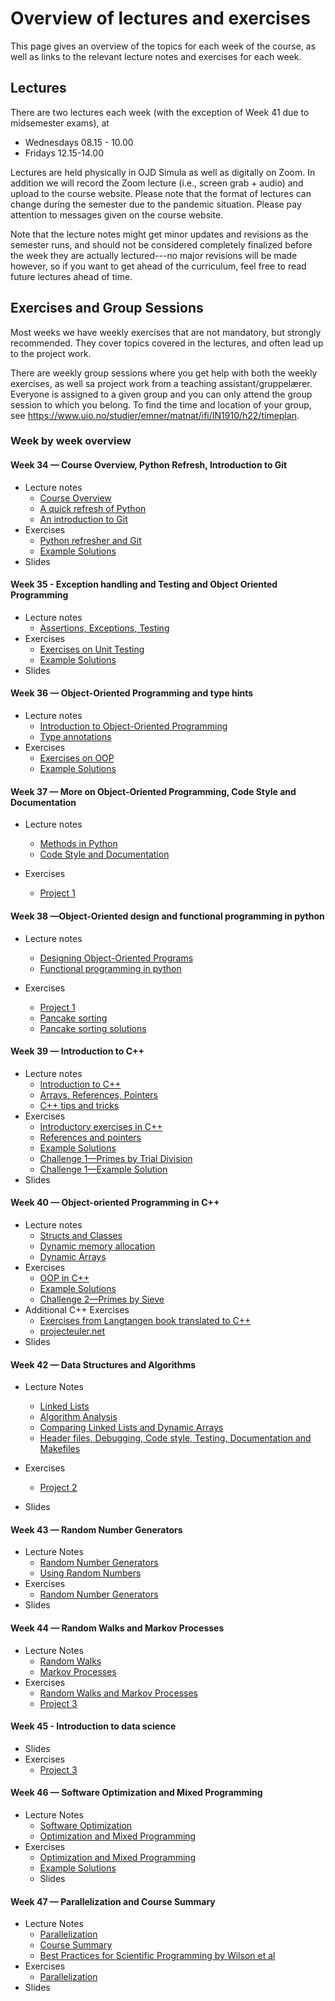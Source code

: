 # Overview of lectures and exercises

This page gives an overview of the topics for each week of the course, as well as links to the relevant lecture notes and exercises for each week.

## Lectures

There are two lectures each week (with the exception of Week 41 due to midsemester exams), at
* Wednesdays 08.15 - 10.00
* Fridays 12.15-14.00

Lectures are held physically in OJD Simula as well as digitally on Zoom. In addition we will record the Zoom lecture (i.e., screen grab + audio) and upload to the course website. Please note that the format of lectures can change during the semester due to the pandemic situation. Please pay attention to messages given on the course website.

Note that the lecture notes might get minor updates and revisions as the semester runs, and should not be considered completely finalized before the week they are actually lectured---no major revisions will be made however, so if you want to get ahead of the curriculum, feel free to read future lectures ahead of time.

## Exercises and Group Sessions

Most weeks we have weekly exercises that are not mandatory, but strongly recommended. They cover topics covered in the lectures, and often lead up to the project work.

There are weekly group sessions where you get help with both the weekly exercises, as well sa project work from a teaching assistant/gruppelærer. Everyone is assigned to a given group and you can only attend the group session to which you belong. To find the time and location of your group, see https://www.uio.no/studier/emner/matnat/ifi/IN1910/h22/timeplan.


### Week by week overview

#### Week 34 — Course Overview, Python Refresh, Introduction to Git

* Lecture notes
    * [Course Overview](overview.md)
    * [A quick refresh of Python](../lectures/python/python_intro.ipynb)
    * [An introduction to Git](../lectures/git/version_control_with_git.md)
* Exercises
    * [Python refresher and Git](../exercises/week1/E1_python_refresh_and_git.ipynb)
    * [Example Solutions](../exercises/week1/E1_solutions.ipynb)
* Slides

#### Week 35 - Exception handling and Testing and Object Oriented Programming

* Lecture notes
  * [Assertions, Exceptions, Testing](../lectures/python_development/writing_functioning_code.md)
* Exercises
  * [Exercises on Unit Testing](../exercises/week3/E3_testing_and_docstrings.md)
  * [Example Solutions](../exercises/week3/E3_solutions.ipynb)
* Slides

#### Week 36 — Object-Oriented Programming and type hints

* Lecture notes
    * [Introduction to Object-Oriented Programming](../lectures/python/intro_to_oop.md)
    * [Type annotations](../lectures/python_development/type_annotations.md)
* Exercises
    * [Exercises on OOP](../exercises/week2/E2_exercises_on_oop.ipynb)
    * [Example Solutions](../exercises/week2/E2_solutions.ipynb)


#### Week 37 — More on Object-Oriented Programming, Code Style and Documentation
* Lecture notes
    * [Methods in Python](../lectures/python/oop_methods.md)
    * [Code Style and Documentation](../lectures/python_development/codestyle_and_docstrings.md)

* Exercises
    * [Project 1](../projects/project1/project1.md)

#### Week 38 —Object-Oriented design and functional programming in python
* Lecture notes
    * [Designing Object-Oriented Programs](../lectures/python/oop_concepts.md)
    * [Functional programming in python](../lectures/python/functional_programming.md)


* Exercises
    * [Project 1](../projects/project1/project1.md)
    * [Pancake sorting](../exercises/week4/pancake_sort.ipynb)
    * [Pancake sorting solutions](../exercises/week4/pancake_sort_solution.ipynb)

#### Week 39 — Introduction to C++
* Lecture notes
    * [Introduction to C++](../lectures/cpp/intro_to_cpp.md)
    * [Arrays, References, Pointers](../lectures/cpp/arrays_and_pointers.md)
    * [C++ tips and tricks](../lectures/cpp/cpptools.md)
* Exercises
    * [Introductory exercises in C++](../exercises/week6/E6_intro_to_cpp.md)
    * [References and pointers](../exercises/week6/E6_references_and_pointers.md)
    * [Example Solutions](../exercises/week6/E6_solutions.md)
    * [Challenge 1—Primes by Trial Division](../exercises/week6/C1_primes_by_trial_division.md)
    * [Challenge 1—Example Solution](../exercises/week6/week6-challenge.md)
* Slides

#### Week 40 — Object-oriented Programming in C++
* Lecture notes
    * [Structs and Classes](../lectures/cpp/oop_in_cpp.md)
    * [Dynamic memory allocation](../lectures/cpp/dynamic_allocation.md)
    * [Dynamic Arrays](../lectures/cpp/arraylist.md)
* Exercises
    * [OOP in C++](../exercises/week7/E7_oop_in_cpp.md)
    * [Example Solutions](../exercises/week7/E7_solutions.md)
    * [Challenge 2—Primes by Sieve](../exercises/week7/C2_primes_by_sieve.md)
* Additional C++ Exercises
    * [Exercises from Langtangen book translated to C++](../exercises/cpp_exercises.md)
    * [projecteuler.net](https://projecteuler.net/archives)
* Slides


#### Week 42 — Data Structures and Algorithms
* Lecture Notes
    * [Linked Lists](../lectures/cpp/linked_lists.md)
    * [Algorithm Analysis](../lectures/cpp/algorithm_analysis.md)
    * [Comparing Linked Lists and Dynamic Arrays](../lectures/cpp/linkedlists_vs_dynamicarrays.md)
    * [Header files, Debugging, Code style, Testing, Documentation and Makefiles](../lectures/cpp/cpptools.md)

* Exercises
    * [Project 2](../projects/project2/project2.ipynb)
* Slides

#### Week 43 — Random Number Generators

* Lecture Notes
    * [Random Number Generators](../lectures/stochastic_processes/random_number_generators.ipynb)
    * [Using Random Numbers](../lectures/stochastic_processes/using_random_numbers.ipynb)
* Exercises
    * [Random Number Generators](../exercises/week10/E8_random_number_generators.ipynb)
* Slides

#### Week 44 — Random Walks and Markov Processes

* Lecture Notes
    * [Random Walks](../lectures/stochastic_processes/random_walks_and_markov_processes.ipynb)
    * [Markov Processes](../lectures/stochastic_processes/markov_chains.ipynb)
* Exercises
    * [Random Walks and Markov Processes](../exercises/week11/E9_random_walks_and_markov_process.ipynb)
    * [Project 3](../projects/project3/project3.ipynb)

#### Week 45 - Introduction to data science

* Slides
* Exercises
    * [Project 3](../projects/project3/project3.ipynb)

#### Week 46 — Software Optimization and Mixed Programming

* Lecture Notes
    * [Software Optimization](../lectures/optimization/software_optimization.ipynb)
    * [Optimization and Mixed Programming](../lectures/optimization/optimization_and_mixed_programming.ipynb)
* Exercises
    * [Optimization and Mixed Programming](../exercises/week12/E10_optimization_and_mixed_programming.ipynb)
    * [Example Solutions](../exercises/week12/E10_solutions.ipynb)
  * Slides


#### Week 47 — Parallelization and Course Summary
* Lecture Notes
    * [Parallelization](../lectures/optimization/parallel_programming.ipynb)
    * [Course Summary](../lectures/summary/course_summary.md)
    * [Best Practices for Scientific Programming by Wilson et al](https://journals.plos.org/plosbiology/article?id=10.1371/journal.pbio.1001745)
* Exercises
    * [Parallelization](../exercises/week13/E11_parallel_programming.ipynb)
* Slides
